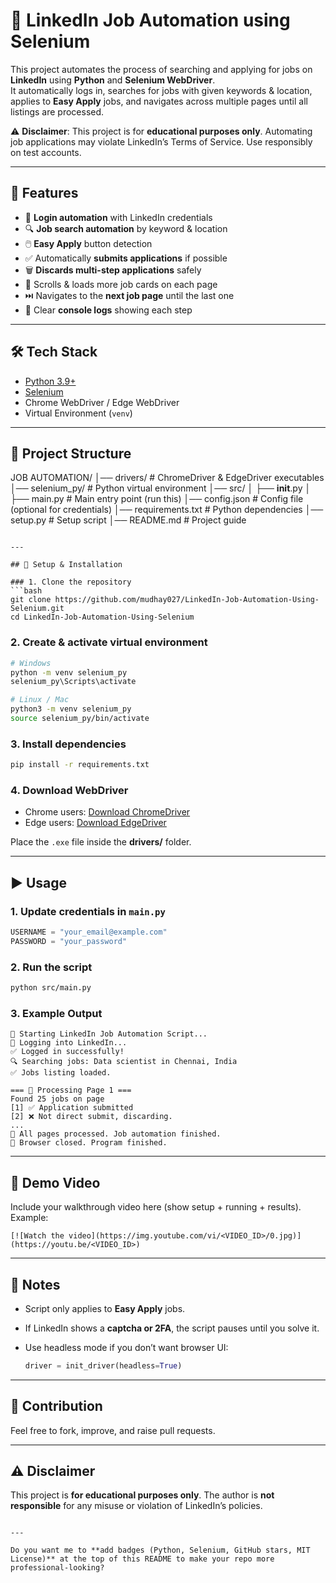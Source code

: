 # 🤖 LinkedIn Job Automation using Selenium

This project automates the process of searching and applying for jobs on **LinkedIn** using **Python** and **Selenium WebDriver**.  
It automatically logs in, searches for jobs with given keywords & location, applies to **Easy Apply** jobs, and navigates across multiple pages until all listings are processed.

⚠️ **Disclaimer**: This project is for **educational purposes only**. Automating job applications may violate LinkedIn’s Terms of Service. Use responsibly on test accounts.

---

## 📌 Features
- 🔑 **Login automation** with LinkedIn credentials  
- 🔍 **Job search automation** by keyword & location  
- 🖱️ **Easy Apply** button detection  
- ✅ Automatically **submits applications** if possible  
- 🗑️ **Discards multi-step applications** safely  
- 🔄 Scrolls & loads more job cards on each page  
- ⏭️ Navigates to the **next job page** until the last one  
- 📝 Clear **console logs** showing each step  

---

## 🛠️ Tech Stack
- [Python 3.9+](https://www.python.org/downloads/)  
- [Selenium](https://selenium-python.readthedocs.io/)  
- Chrome WebDriver / Edge WebDriver  
- Virtual Environment (`venv`)  

---

## 📂 Project Structure


JOB AUTOMATION/
│── drivers/                # ChromeDriver & EdgeDriver executables
│── selenium\_py/            # Python virtual environment
│── src/
│   ├── **init**.py
│   ├── main.py             # Main entry point (run this)
│── config.json             # Config file (optional for credentials)
│── requirements.txt        # Python dependencies
│── setup.py                # Setup script
│── README.md               # Project guide

````

---

## 🚀 Setup & Installation

### 1. Clone the repository
```bash
git clone https://github.com/mudhay027/LinkedIn-Job-Automation-Using-Selenium.git
cd LinkedIn-Job-Automation-Using-Selenium
````

### 2. Create & activate virtual environment

```bash
# Windows
python -m venv selenium_py
selenium_py\Scripts\activate

# Linux / Mac
python3 -m venv selenium_py
source selenium_py/bin/activate
```

### 3. Install dependencies

```bash
pip install -r requirements.txt
```

### 4. Download WebDriver

* Chrome users: [Download ChromeDriver](https://sites.google.com/chromium.org/driver/)
* Edge users: [Download EdgeDriver](https://developer.microsoft.com/en-us/microsoft-edge/tools/webdriver/)

Place the `.exe` file inside the **drivers/** folder.

---

## ▶️ Usage

### 1. Update credentials in `main.py`

```python
USERNAME = "your_email@example.com"
PASSWORD = "your_password"
```

### 2. Run the script

```bash
python src/main.py
```

### 3. Example Output

```
🚀 Starting LinkedIn Job Automation Script...
🔑 Logging into LinkedIn...
✅ Logged in successfully!
🔍 Searching jobs: Data scientist in Chennai, India
✅ Jobs listing loaded.

=== 📄 Processing Page 1 ===
Found 25 jobs on page
[1] ✅ Application submitted
[2] ❌ Not direct submit, discarding.
...
🏁 All pages processed. Job automation finished.
🛑 Browser closed. Program finished.
```

---

## 🎥 Demo Video

Include your walkthrough video here (show setup + running + results).
Example:

```
[![Watch the video](https://img.youtube.com/vi/<VIDEO_ID>/0.jpg)](https://youtu.be/<VIDEO_ID>)
```

---

## 📌 Notes

* Script only applies to **Easy Apply** jobs.
* If LinkedIn shows a **captcha or 2FA**, the script pauses until you solve it.
* Use headless mode if you don’t want browser UI:

  ```python
  driver = init_driver(headless=True)
  ```

---

## 🤝 Contribution

Feel free to fork, improve, and raise pull requests.

---

## ⚠️ Disclaimer

This project is **for educational purposes only**.
The author is **not responsible** for any misuse or violation of LinkedIn’s policies.

```

---

Do you want me to **add badges (Python, Selenium, GitHub stars, MIT License)** at the top of this README to make your repo more professional-looking?
```

